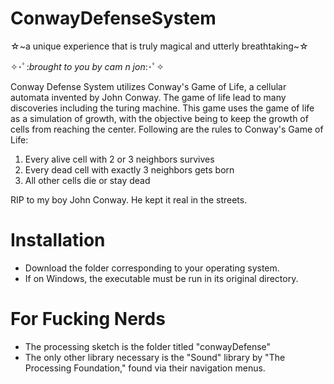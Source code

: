 # ConwayDefenseSystem
☆~a unique experience that is truly magical and utterly breathtaking~☆

✧･ﾟ:*brought to you by cam n jon*:･ﾟ✧

Conway Defense System utilizes Conway's Game of Life, a cellular automata invented by John Conway.  The game of life lead to many discoveries including the turing machine.  This game uses the game of life as a simulation of growth, with the objective being to keep the growth of cells from reaching the center.  Following are the rules to Conway's Game of Life:
1. Every alive cell with 2 or 3 neighbors survives
2. Every dead cell with exactly 3 neighbors gets born
3. All other cells die or stay dead

RIP to my boy John Conway. He kept it real in the streets.

# Installation
- Download the folder corresponding to your operating system.
- If on Windows, the executable must be run in its original directory.

# For Fucking Nerds
- The processing sketch is the folder titled "conwayDefense"
- The only other library necessary is the "Sound" library by "The Processing Foundation," found via their navigation menus.
